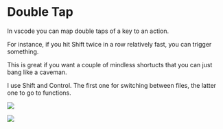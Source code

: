 # Double Tap

In vscode you can map double taps of a key to an action.

For instance, if you hit Shift twice in a row relatively fast, you can trigger something.

This is great if you want a couple of mindless shortucts that you can just bang like a caveman.

I use Shift and Control. The first one for switching between files, the latter one to go to functions.

![](https://i.imgur.com/Duju95G.jpg)

![](https://i.imgur.com/KraYUip.jpg)